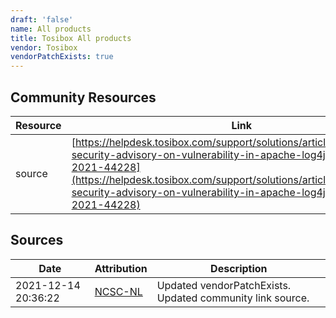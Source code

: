 ```yaml
---
draft: 'false'
name: All products
title: Tosibox All products
vendor: Tosibox
vendorPatchExists: true
---
```



## Community Resources
| Resource | Link |
| --- | --- |
| source | [https://helpdesk.tosibox.com/support/solutions/articles/2100050946-security-advisory-on-vulnerability-in-apache-log4j-library-cve-2021-44228](https://helpdesk.tosibox.com/support/solutions/articles/2100050946-security-advisory-on-vulnerability-in-apache-log4j-library-cve-2021-44228) |


## Sources
| Date | Attribution | Description |
| --- | --- | --- |
| 2021-12-14 20:36:22 | [NCSC-NL](https://github.com/NCSC-NL/log4shell/blob/main/software/README.md) | Updated vendorPatchExists. Updated community link source.  |
